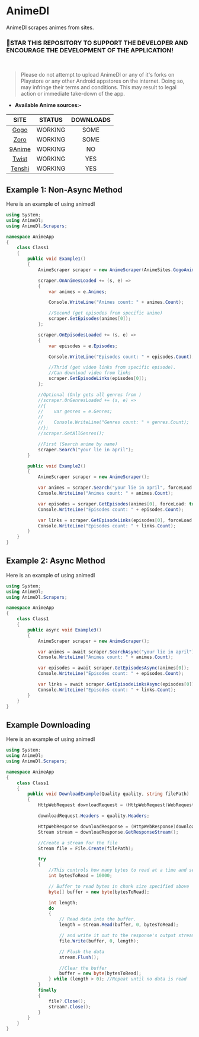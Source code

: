 # AnimeDl
AnimeDl scrapes animes from sites. 

### 🌟STAR THIS REPOSITORY TO SUPPORT THE DEVELOPER AND ENCOURAGE THE DEVELOPMENT OF THE APPLICATION!

<br>

> Please do not attempt to upload AnimeDl or any of it's forks on Playstore or any other Android appstores on the internet. Doing so, may infringe their terms and conditions. This may result to legal action or immediate take-down of the app.


* **Available Anime sources:-**

| SITE                       | STATUS  | DOWNLOADS |
|:--------------------------:|:-------:|:---------:|
| [Gogo](https://gogoanime.cm)       | WORKING | SOME      |
| [Zoro](https://zoro.to)            | WORKING | SOME      |
| [9Anime](https://9anime.center)    | WORKING | NO        |
| [Twist](https://twist.moe)         | WORKING | YES       |
| [Tenshi](https://tenshi.moe)       | WORKING | YES       |


## Example 1: Non-Async Method
Here is an example of using animedl

```c#
using System;
using AnimeDl;
using AnimeDl.Scrapers;

namespace AnimeApp
{
    class Class1
    {
        public void Example1() 
        {
            AnimeScraper scraper = new AnimeScraper(AnimeSites.GogoAnime);

            scraper.OnAnimesLoaded += (s, e) =>
            {
                var animes = e.Animes;

                Console.WriteLine("Animes count: " + animes.Count);

                //Second (get episodes from specific anime)
                scraper.GetEpisodes(animes[0]);
            };

            scraper.OnEpisodesLoaded += (s, e) =>
            {
                var episodes = e.Episodes;

                Console.WriteLine("Episodes count: " + episodes.Count);

                //Thrid (get video links from specific episode).
                //Can download video from links
                scraper.GetEpisodeLinks(episodes[0]);
            };

            //Optional (Only gets all genres from )
            //scraper.OnGenresLoaded += (s, e) =>
            //{
            //    var genres = e.Genres;
            //
            //    Console.WriteLine("Genres count: " + genres.Count);
            //};
            //scraper.GetAllGenres();

            //First (Search anime by name)
            scraper.Search("your lie in april");
        }

        public void Example2()
        {
            AnimeScraper scraper = new AnimeScraper();

            var animes = scraper.Search("your lie in april", forceLoad: true);
            Console.WriteLine("Animes count: " + animes.Count);

            var episodes = scraper.GetEpisodes(animes[0], forceLoad: true);
            Console.WriteLine("Episodes count: " + episodes.Count);

            var links = scraper.GetEpisodeLinks(episodes[0], forceLoad: true);
            Console.WriteLine("Episodes count: " + links.Count);
        }
    }
}
```


## Example 2: Async Method
Here is an example of using animedl

```c#
using System;
using AnimeDl;
using AnimeDl.Scrapers;

namespace AnimeApp
{
    class Class1
    {
        public async void Example3()
        {
            AnimeScraper scraper = new AnimeScraper();

            var animes = await scraper.SearchAsync("your lie in april");
            Console.WriteLine("Animes count: " + animes.Count);

            var episodes = await scraper.GetEpisodesAsync(animes[0]);
            Console.WriteLine("Episodes count: " + episodes.Count);

            var links = await scraper.GetEpisodeLinksAsync(episodes[0]);
            Console.WriteLine("Episodes count: " + links.Count);
        }
    }
}
```

## Example Downloading
Here is an example of using animedl

```c#
using System;
using AnimeDl;
using AnimeDl.Scrapers;

namespace AnimeApp
{
    class Class1
    {
        public void DownloadExample(Quality quality, string filePath)
        {
            HttpWebRequest downloadRequest = (HttpWebRequest)WebRequest.Create(quality.QualityUrl);

            downloadRequest.Headers = quality.Headers;

            HttpWebResponse downloadResponse = (HttpWebResponse)downloadRequest.GetResponse();
            Stream stream = downloadResponse.GetResponseStream();

            //Create a stream for the file
            Stream file = File.Create(filePath);

            try
            {
                //This controls how many bytes to read at a time and send to the client
                int bytesToRead = 10000;

                // Buffer to read bytes in chunk size specified above
                byte[] buffer = new byte[bytesToRead];

                int length;
                do
                {
                    // Read data into the buffer.
                    length = stream.Read(buffer, 0, bytesToRead);

                    // and write it out to the response's output stream
                    file.Write(buffer, 0, length);

                    // Flush the data
                    stream.Flush();

                    //Clear the buffer
                    buffer = new byte[bytesToRead];
                } while (length > 0); //Repeat until no data is read
            }
            finally
            {
                file?.Close();
                stream?.Close();
            }
        }
    }
}
```
